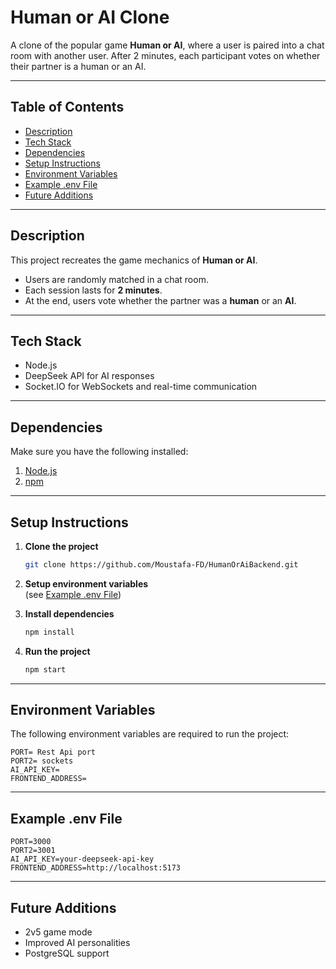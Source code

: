 # Human or AI Clone 

A clone of the popular game **Human or AI**, where a user is paired into a chat room with another user. After 2 minutes, each participant votes on whether their partner is a human or an AI.

---

## Table of Contents
- [Description](#description)  
- [Tech Stack](#tech-stack)  
- [Dependencies](#dependencies)  
- [Setup Instructions](#setup-instructions)  
- [Environment Variables](#environment-variables)  
- [Example .env File](#example-env-file)  
- [Future Additions](#future-additions)  

---

## Description
This project recreates the game mechanics of **Human or AI**.  
- Users are randomly matched in a chat room.  
- Each session lasts for **2 minutes**.  
- At the end, users vote whether the partner was a **human** or an **AI**.  

---

## Tech Stack
- Node.js  
- DeepSeek API for AI responses  
- Socket.IO for WebSockets and real-time communication  

---

## Dependencies
Make sure you have the following installed:  
1. [Node.js](https://nodejs.org/)  
2. [npm](https://www.npmjs.com/)  

---

## Setup Instructions

1. **Clone the project**
   ```bash
   git clone https://github.com/Moustafa-FD/HumanOrAiBackend.git
   ```

2. **Setup environment variables**  
   (see [Example .env File](#example-env-file))  

3. **Install dependencies**
   ```bash
   npm install
   ```

4. **Run the project**
   ```bash
   npm start
   ```

---

## Environment Variables
The following environment variables are required to run the project:

```env
PORT= Rest Api port
PORT2= sockets
AI_API_KEY=
FRONTEND_ADDRESS=
```

---

## Example .env File
```env
PORT=3000
PORT2=3001
AI_API_KEY=your-deepseek-api-key
FRONTEND_ADDRESS=http://localhost:5173
```

---

## Future Additions
- 2v5 game mode  
- Improved AI personalities  
- PostgreSQL support  
